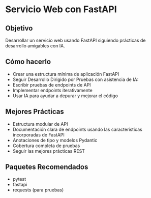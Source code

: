 # Servicio Web con FastAPI

## Objetivo

Desarrollar un servicio web usando FastAPI siguiendo prácticas de desarrollo amigables con IA.

## Cómo hacerlo

-   Crear una estructura mínima de aplicación FastAPI
- Seguir Desarrollo Dirigido por Pruebas con asistencia de IA:
- Escribir pruebas de endpoints de API
- Implementar endpoints iterativamente
- Usar IA para ayudar a depurar y mejorar el código

##  Mejores Prácticas

- Estructura modular de API
- Documentación clara de endpoints usando las características incorporadas de FastAPI
- Anotaciones de tipo y modelos Pydantic
- Cobertura completa de pruebas
- Seguir las mejores prácticas REST

## Paquetes Recomendados

- pytest
- fastapi
- requests (para pruebas)

